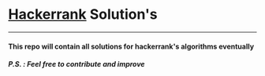 # [Hackerrank](https://www.hackerrank.com/) Solution's
----
#### This repo will contain all solutions for hackerrank's algorithms eventually

##### P.S. : Feel free to contribute and improve 
